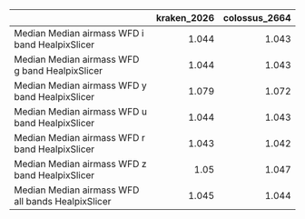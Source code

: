 |                                                   |   kraken_2026 |   colossus_2664 |
|:--------------------------------------------------|--------------:|----------------:|
| Median Median airmass WFD i band HealpixSlicer    |         1.044 |           1.043 |
| Median Median airmass WFD g band HealpixSlicer    |         1.044 |           1.043 |
| Median Median airmass WFD y band HealpixSlicer    |         1.079 |           1.072 |
| Median Median airmass WFD u band HealpixSlicer    |         1.044 |           1.043 |
| Median Median airmass WFD r band HealpixSlicer    |         1.043 |           1.042 |
| Median Median airmass WFD z band HealpixSlicer    |         1.05  |           1.047 |
| Median Median airmass WFD all bands HealpixSlicer |         1.045 |           1.044 |

